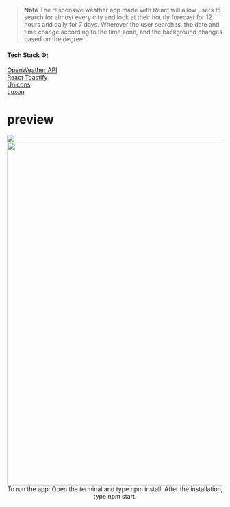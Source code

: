 > **Note** The responsive weather app made with React will allow users to search for almost every city and look at their hourly forecast for 12 hours and daily for 7 days. Wherever the user searches, the date and time change according to the time zone, and the background changes based on the degree. <br>
<h4>Tech Stack ⚙️;</h4>
<a tarfet="blank" href="https://openweathermap.org"> OpenWeather API</a> <br>
<a tarfet="blank" href="https://www.npmjs.com/package/react-toastify"> React Toastify </a> <br>
<a tarfet="blank" href="https://iconscout.com/unicons"> Unicons </a> <br>
<a tarfet="blank" href="https://moment.github.io/luxon/#/"> Luxon </a> <br>
<h1>preview</h1>
<img src="https://user-images.githubusercontent.com/109925130/190870576-2faa1b35-2788-4c50-9dd3-82e435e6d2e7.png">
<div align="center">
<img src="https://user-images.githubusercontent.com/109925130/190869578-f84c1ecc-ca50-413e-b7f7-87d31704bdd9.gif" style="width: 800px;"> <br>
  To run the app: Open the terminal and type npm install. After the installation, type npm start.
</div>
